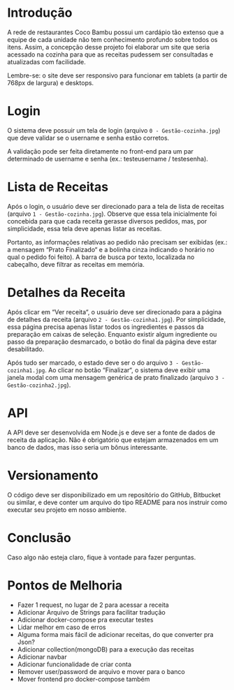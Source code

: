 # Introdução

A rede de restaurantes Coco Bambu possui um cardápio tão extenso que a equipe de cada unidade não tem conhecimento profundo sobre todos os itens. Assim, a concepção desse projeto foi elaborar um site que seria acessado na cozinha para que as receitas pudessem ser consultadas e atualizadas com facilidade.

Lembre-se: o site deve ser responsivo para funcionar em tablets (a partir de 768px de largura) e desktops.


# Login

O sistema deve possuir um tela de login (arquivo `0 - Gestão-cozinha.jpg`) que deve validar se o username e senha estão corretos.

A validação pode ser feita diretamente no front-end para um par determinado de username e senha (ex.: testeusername / testesenha).


# Lista de Receitas

Após o login, o usuário deve ser direcionado para a tela de lista de receitas (arquivo `1 - Gestão-cozinha.jpg`). Observe que essa tela inicialmente foi concebida para que cada receita gerasse diversos pedidos, mas, por simplicidade, essa tela deve apenas listar as receitas.

Portanto, as informações relativas ao pedido não precisam ser exibidas (ex.: a mensagem “Prato Finalizado“ e a bolinha cinza indicando o horário no qual o pedido foi feito).
A barra de busca por texto, localizada no cabeçalho, deve filtrar as receitas em memória.


# Detalhes da Receita

Após clicar em “Ver receita“, o usuário deve ser direcionado para a página de detalhes da receita (arquivo `2 - Gestão-cozinha1.jpg`).
Por simplicidade, essa página precisa apenas listar todos os ingredientes e passos da preparação em caixas de seleção. Enquanto existir algum ingrediente ou passo da preparação desmarcado, o botão do final da página deve estar desabilitado.

Após tudo ser marcado, o estado deve ser o do arquivo `3 - Gestão-cozinha1.jpg`. Ao clicar no botão “Finalizar“, o sistema deve exibir uma janela modal com uma mensagem genérica de prato finalizado (arquivo `3 - Gestão-cozinha2.jpg`).


# API

A API deve ser desenvolvida em Node.js e deve ser a fonte de dados de receita da aplicação. Não é obrigatório que estejam armazenados em um banco de dados, mas isso seria um bônus interessante.


# Versionamento

O código deve ser disponibilizado em um repositório do GitHub, Bitbucket ou similar, e deve conter um arquivo do tipo README para nos instruir como executar seu projeto em nosso ambiente.

# Conclusão

Caso algo não esteja claro, fique à vontade para fazer perguntas.

# Pontos de Melhoria

 - Fazer 1 request, no lugar de 2 para acessar a receita
 - Adicionar Arquivo de Strings para facilitar tradução
 - Adicionar docker-compose pra executar testes
 - Lidar melhor em caso de erros
 - Alguma forma mais fácil de adicionar receitas, do que converter pra Json?
 - Adicionar collection(mongoDB) para a execução das receitas
 - Adicionar navbar
 - Adicionar funcionalidade de criar conta
 - Remover user/password de arquivo e mover para o banco
 - Mover frontend pro docker-compose também


